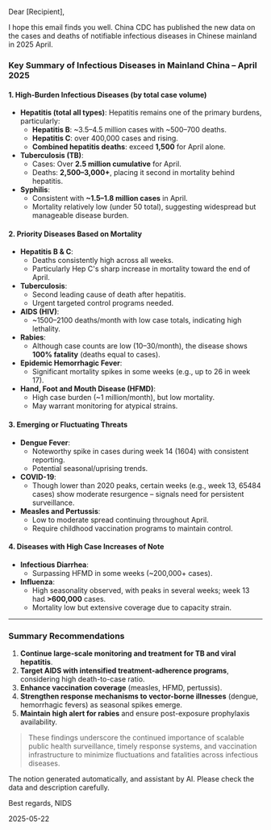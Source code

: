 Dear [Recipient],

I hope this email finds you well. China CDC has published the new data on the cases and deaths of notifiable infectious diseases in Chinese mainland in 2025 April.

### Key Summary of Infectious Diseases in Mainland China – April 2025

#### **1. High-Burden Infectious Diseases (by total case volume)**

- **Hepatitis (total all types)**: Hepatitis remains one of the primary burdens, particularly:
  - **Hepatitis B**: ~3.5–4.5 million cases with ~500–700 deaths.
  - **Hepatitis C**: over 400,000 cases and rising.
  - **Combined hepatitis deaths**: exceed **1,500** for April alone.
- **Tuberculosis (TB)**:
  - Cases: Over **2.5 million cumulative** for April.
  - Deaths: **2,500–3,000+**, placing it second in mortality behind hepatitis.
- **Syphilis**:
  - Consistent with **~1.5–1.8 million cases** in April.
  - Mortality relatively low (under 50 total), suggesting widespread but manageable disease burden.

#### **2. Priority Diseases Based on Mortality**

- **Hepatitis B & C**:
  - Deaths consistently high across all weeks.
  - Particularly Hep C's sharp increase in mortality toward the end of April.
- **Tuberculosis**:
  - Second leading cause of death after hepatitis.
  - Urgent targeted control programs needed.
- **AIDS (HIV)**:
  - ~1500–2100 deaths/month with low case totals, indicating high lethality.
- **Rabies**:
  - Although case counts are low (10–30/month), the disease shows **100% fatality** (deaths equal to cases).
- **Epidemic Hemorrhagic Fever**:
  - Significant mortality spikes in some weeks (e.g., up to 26 in week 17).
- **Hand, Foot and Mouth Disease (HFMD)**:
  - High case burden (~1 million/month), but low mortality.
  - May warrant monitoring for atypical strains.

#### **3. Emerging or Fluctuating Threats**

- **Dengue Fever**:
  - Noteworthy spike in cases during week 14 (1604) with consistent reporting.
  - Potential seasonal/uprising trends.
- **COVID-19**:
  - Though lower than 2020 peaks, certain weeks (e.g., week 13, 65484 cases) show moderate resurgence – signals need for persistent surveillance.
- **Measles and Pertussis**:
  - Low to moderate spread continuing throughout April.
  - Require childhood vaccination programs to maintain control.

#### **4. Diseases with High Case Increases of Note**

- **Infectious Diarrhea**:
  - Surpassing HFMD in some weeks (~200,000+ cases).
- **Influenza**:
  - High seasonality observed, with peaks in several weeks; week 13 had **>600,000** cases.
  - Mortality low but extensive coverage due to capacity strain.

---

### Summary Recommendations

1. **Continue large-scale monitoring and treatment for TB and viral hepatitis**.
2. **Target AIDS with intensified treatment-adherence programs**, considering high death-to-case ratio.
3. **Enhance vaccination coverage** (measles, HFMD, pertussis).
4. **Strengthen response mechanisms to vector-borne illnesses** (dengue, hemorrhagic fevers) as seasonal spikes emerge.
5. **Maintain high alert for rabies** and ensure post-exposure prophylaxis availability.

> These findings underscore the continued importance of scalable public health surveillance, timely response systems, and vaccination infrastructure to minimize fluctuations and fatalities across infectious diseases.

The notion generated automatically, and assistant by AI. Please check the data and description carefully.

Best regards,
NIDS

2025-05-22

